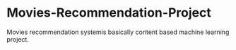 # Movies-Recommendation-Project
Movies recommendation systemis basically content based machine learning project.

